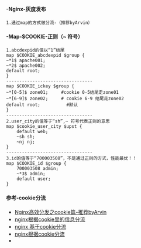 
#### -Nginx-灰度发布

```
1.通过map的方式做分流-（推荐byArvin）
```
#### -Map-$COOKIE-正则（~ 符号）

```
1.abcdexpid的值以“1”结尾
map $COOKIE_abcdexpid $group {
~*1$ apache001;
~*2$ apache002;
default root;
}
---------------------------------
map $COOKIE_ickey $group {
~*[0-5]$ zone01;     #cookie 0-5结尾走zone01
~*[6-9]$ zone02;     # cookie 6-9 结尾走zone02
default root;          #默认
}
---------------------------------
2.user_city的值等于“sh”,~ 符号代表正则的意思
map $cookie_user_city $upst {
    default web;
    ~sh	sh;
    ~nj	nj;
}
---------------------------------
3.id的值等于“700003508”，不是通过正则的方式，性能最优！！
map $COOKIE_id $group {
    700003508 admin;
    ~*3$ admin;
    default user;
}
```

#### 参考-cookie分流
- [Nginx高效分发之cookie篇-推荐byArvin](http://blog.51cto.com/leon0long/1917256)
- [nginx根据cookie里的信息分流](http://blog.51cto.com/feihan21/990804)
- [nginx 基于cookie分流](http://blog.51cto.com/dyc2005/2299567)
- [nginx根据cookie分流](https://blog.csdn.net/weixin_39891030/article/details/82761744)
- []()
